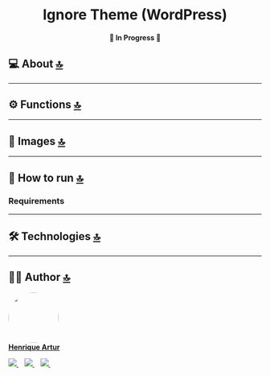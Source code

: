 <h1 align="center" id='top'> Ignore Theme (WordPress) </h1>

<h4 align="center">🚧 In Progress 🚧</h4>

<p align="center">
  <!-- <a href="https://github.com/HenriqueArtur/">
    <img alt="GitHub last commit" src="https://img.shields.io/github/last-commit/HenriqueArtur/my-money-app?color=181433&logoColor=181433&style=for-the-badge">
  </a>&nbsp;&nbsp;
  <a href="https://henriqueartur.com">
    <img src="https://img.shields.io/badge/Made_by-Henrique_Artur-flat?&style=for-the-badge&logoColor=181433&labelColor=F12166&color=181433&logoWidth=30" alt="made by Henrique Artur"/>
  </a>&nbsp;&nbsp; -->
</p>


<p align="center">
  <!-- <a href="#about">About</a> •
  <a href="#functions">Functions</a> • 
  <a href="#images">Images</a> • 
  <a href="#project">How to run</a> • 
  <a href="#technologies">Technologies</a> • 
  <a href="#author">Author</a> -->
</p>

<h2 id='about'>💻 About <a href="#top">🔝</a></h2>
<!-- My Money App é uma aplicação REST utilizando as operações do CRUD que gerencicia ciclos de faturamentos e foi desenvolvida como atividade do curso de React da Cod3r.  -->

---

<h2 id='functions'>⚙️ Functions <a href="#top">🔝</a></h2>


---

<h2 id='images'>🌻 Images <a href="#top">🔝</a></h2>


---

<h2 id='project'>🚀 How to run <a href="#top">🔝</a></h2>


### Requirements


---

<h2 id='technologies'>🛠 Technologies <a href="#top">🔝</a></h2>
<div>
  <!-- <img src="https://img.shields.io/badge/react-v15.4.2-flat?style=for-the-badge&logoColor=F12166&labelColor=181433&color=828494&logoWidth=30" />
  <img src="https://img.shields.io/badge/React_Redux-v4.4.6-flat?style=for-the-badge&logoColor=F12166&labelColor=181433&color=828494&logoWidth=30" />
  <img src="https://img.shields.io/badge/React_Router-v3.0.2-flat?style=for-the-badge&logoColor=F12166&labelColor=181433&color=828494&logoWidth=30" />
  <img src="https://img.shields.io/badge/Axios-v0.15.3-flat?style=for-the-badge&logoColor=F12166&labelColor=181433&color=828494&logoWidth=30" />
  <img src="https://img.shields.io/badge/Webpack-v1.14.0-flat?style=for-the-badge&logoColor=F12166&labelColor=181433&color=828494&logoWidth=30" />
  <img src="https://img.shields.io/badge/AdminLTE-v2.3.6-flat?style=for-the-badge&logoColor=F12166&labelColor=181433&color=828494&logoWidth=30" /> -->
</div>

---

<h2 id='author'>🦸‍♂️ Author <a href="#top">🔝</a></h2>
<p>
    <a href="https://henriqueartur.com">
        <img style="border-radius: 50%;" src="https://avatars1.githubusercontent.com/u/32515155?s=460&u=0c33e34ecc26af5d2144898e23c13a69d0c659e5&v=4" width="100px;" alt=""/>
        <br />
        <author><b>Henrique Artur</b></author>
    </a>
</p>
<p>
  <a href="mailto:contato@henriqueartur.com">
    <img src="https://img.shields.io/badge/Email-flat?logo=GMail&style=for-the-badge&logoColor=181433&labelColor=F12166&color=181433&logoWidth=30" />
  </a>&nbsp;&nbsp;
  <a href="https://www.linkedin.com/in/henriqueartur/">
    <img src="https://img.shields.io/badge/LinkedIn-flat?logo=LinkedIn&style=for-the-badge&logoColor=181433&labelColor=F12166&color=181433&logoWidth=30" />
  </a>&nbsp;&nbsp;
  <a href="https://github.com/HenriqueArtur/">
    <img src="https://img.shields.io/badge/GitHub-flat?logo=GitHub&style=for-the-badge&logoColor=181433&labelColor=F12166&color=181433&logoWidth=30" />
  </a>&nbsp;&nbsp;
</p>